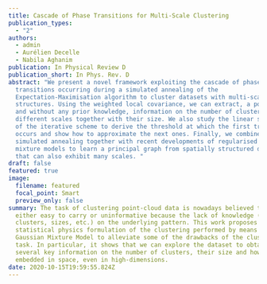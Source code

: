 ```yaml
---
title: Cascade of Phase Transitions for Multi-Scale Clustering
publication_types:
  - "2"
authors:
  - admin
  - Aurélien Decelle
  - Nabila Aghanim
publication: In Physical Review D
publication_short: In Phys. Rev. D
abstract: "We present a novel framework exploiting the cascade of phase
  transitions occurring during a simulated annealing of the
  Expectation-Maximisation algorithm to cluster datasets with multi-scale
  structures. Using the weighted local covariance, we can extract, a posteriori
  and without any prior knowledge, information on the number of clusters at
  different scales together with their size. We also study the linear stability
  of the iterative scheme to derive the threshold at which the first transition
  occurs and show how to approximate the next ones. Finally, we combine
  simulated annealing together with recent developments of regularised Gaussian
  mixture models to learn a principal graph from spatially structured datasets
  that can also exhibit many scales. "
draft: false
featured: true
image:
  filename: featured
  focal_point: Smart
  preview_only: false
summary: The task of clustering point-cloud data is nowadays believed to be
  either easy to carry or uninformative because the lack of knowledge (number of
  clusters, sizes, etc.) on the underlying pattern. This work proposes to use a
  statistical physics formulation of the clustering performed by means of a
  Gaussian Mixture Model to alleviate some of the drawbacks of the clustering
  task. In particular, it shows that we can explore the dataset to obtain
  several key information on the number of clusters, their size and how they are
  embedded in space, even in high-dimensions.
date: 2020-10-15T19:59:55.824Z
---
```

